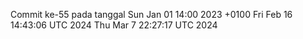 Commit ke-55 pada tanggal Sun Jan 01 14:00 2023 +0100
Fri Feb 16 14:43:06 UTC 2024
Thu Mar  7 22:27:17 UTC 2024
